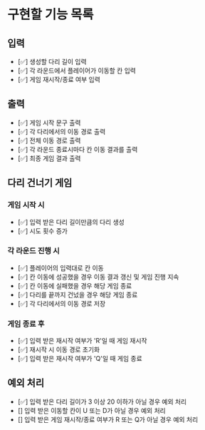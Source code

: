 # 구현할 기능 목록

## 입력
+ [✅] 생성할 다리 길이 입력
+ [✅] 각 라운드에서 플레이어가 이동할 칸 입력
+ [✅] 게임 재시작/종료 여부 입력


## 출력
+ [✅] 게임 시작 문구 출력
+ [✅] 각 다리에서의 이동 경로 출력
+ [✅] 전체 이동 경로 출력
+ [✅] 각 라운드 종료시마다 칸 이동 결과를 출력
+ [✅] 최종 게임 결과 출력


## 다리 건너기 게임

### 게임 시작 시
+ [✅] 입력 받은 다리 길이만큼의 다리 생성
+ [✅] 시도 횟수 증가

### 각 라운드 진행 시
+ [✅] 플레이어의 입력대로 칸 이동
+ [✅] 칸 이동에 성공했을 경우 이동 결과 갱신 및 게임 진행 지속
+ [✅] 칸 이동에 실패했을 경우 해당 게임 종료
+ [✅] 다리를 끝까지 건넜을 경우 해당 게임 종료
+ [✅] 각 다리에서의 이동 경로 저장

### 게임 종료 후
+ [✅] 입력 받은 재시작 여부가 'R'일 때 게임 재시작
+ [✅] 재시작 시 이동 경로 초기화
+ [✅] 입력 받은 재시작 여부가 'Q'일 때 게임 종료


## 예외 처리
+ [✅] 입력 받은 다리 길이가 3 이상 20 이하가 아닐 경우 예외 처리
+ [] 입력 받은 이동할 칸이 U 또는 D가 아닐 경우 예외 처리
+ [] 입력 받은 게임 재시작/종료 여부가 R 또는 Q가 아닐 경우 예외 처리
